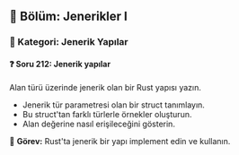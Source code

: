 ## 📘 Bölüm: Jenerikler I  
### 🔹 Kategori: Jenerik Yapılar  
#### ❓ Soru 212: Jenerik yapılar

Alan türü üzerinde jenerik olan bir Rust yapısı yazın.

- Jenerik tür parametresi olan bir struct tanımlayın.
- Bu struct'tan farklı türlerle örnekler oluşturun.
- Alan değerine nasıl erişileceğini gösterin.

🔧 **Görev:** Rust'ta jenerik bir yapı implement edin ve kullanın.
